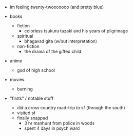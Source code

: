 - im feeling twenty-twooooooo (and pretty blue)

- books
  - fiction
    - colorless tsukuru tazaki and his years of pilgrimage
  - spiritual
    - bhagavad gita (w/out interpretation)
  - non-fiction
    - the drama of the gifted child

- anime
  - god of high school

- movies
  - burning

- "firsts" / notable stuff
  - did a cross country road-trip to sf (through the south)
  - visited sf
  - finally snapped
    - 3 hr manhunt from police in woods
    - spent 4 days in psych ward

